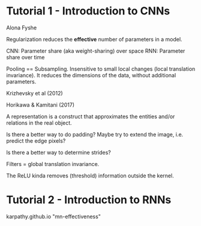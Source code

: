 # Tutorial 1 -  Introduction to CNNs

Alona Fyshe

Regularization reduces the **effective** number of parameters in a model.

CNN: Parameter share (aka weight-sharing) over space
RNN: Parameter share over time

Pooling == Subsampling. Insensitive to small local changes (local translation invariance). It reduces the dimensions of the data, without additional parameters.

Krizhevsky et al (2012)

Horikawa & Kamitani (2017)

A representation is a construct that approximates the entities and/or relations in the real object.

Is there a better way to do padding? Maybe try to extend the image, i.e. predict the edge pixels?

Is there a better way to determine strides?

Filters = global translation invariance.

The ReLU kinda removes (threshold) information outside the kernel.

# Tutorial 2 - Introduction to RNNs

karpathy.github.io "mn-effectiveness"